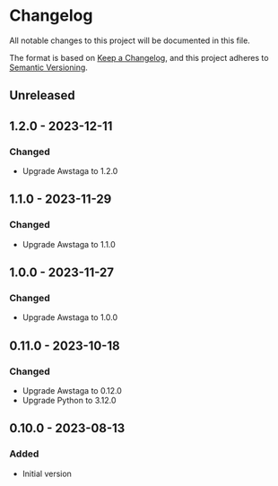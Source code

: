 # Changelog

All notable changes to this project will be documented in this file.

The format is based on [Keep a Changelog](https://keepachangelog.com/en/1.0.0/),
and this project adheres to [Semantic Versioning](https://semver.org/spec/v2.0.0.html).

## Unreleased

## 1.2.0 - 2023-12-11
### Changed
- Upgrade Awstaga to 1.2.0

## 1.1.0 - 2023-11-29
### Changed
- Upgrade Awstaga to 1.1.0

## 1.0.0 - 2023-11-27
### Changed
- Upgrade Awstaga to 1.0.0

## 0.11.0 - 2023-10-18
### Changed
- Upgrade Awstaga to 0.12.0
- Upgrade Python to 3.12.0

## 0.10.0 - 2023-08-13
### Added
- Initial version
